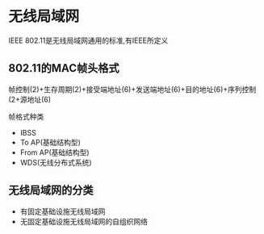 # 无线局域网

IEEE 802.11是无线局域网通用的标准,有IEEE所定义

## 802.11的MAC帧头格式

帧控制(2)+生存周期(2)+接受端地址(6)+发送端地址(6)+目的地址(6)+序列控制(2+源地址(6)

帧格式种类

- IBSS
- To AP(基础结构型)
- From AP(基础结构型)
- WDS(无线分布式系统)

## 无线局域网的分类

- 有固定基础设施无线局域网
- 无固定基础设施无线局域网的自组织网络
